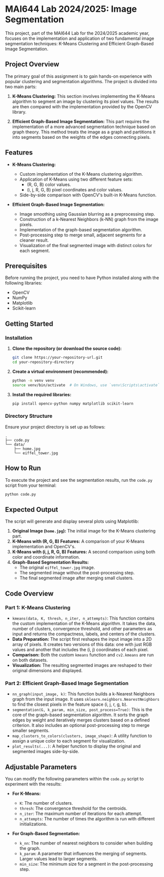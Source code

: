 # MAI644 Lab 2024/2025: Image Segmentation

This project, part of the MAI644 Lab for the 2024/2025 academic year, focuses on the implementation and application of two fundamental image segmentation techniques: K-Means Clustering and Efficient Graph-Based Image Segmentation.

## Project Overview

The primary goal of this assignment is to gain hands-on experience with popular clustering and segmentation algorithms. The project is divided into two main parts:

1.  **K-Means Clustering:** This section involves implementing the K-Means algorithm to segment an image by clustering its pixel values. The results are then compared with the implementation provided by the OpenCV library.

2.  **Efficient Graph-Based Image Segmentation:** This part requires the implementation of a more advanced segmentation technique based on graph theory. This method treats the image as a graph and partitions it into segments based on the weights of the edges connecting pixels.

## Features

*   **K-Means Clustering:**
    *   Custom implementation of the K-Means clustering algorithm.
    *   Application of K-Means using two different feature sets:
        *   (R, G, B) color values.
        *   (i, j, R, G, B) pixel coordinates and color values.
    *   Side-by-side comparison with OpenCV's built-in K-Means function.

*   **Efficient Graph-Based Image Segmentation:**
    *   Image smoothing using Gaussian blurring as a preprocessing step.
    *   Construction of a k-Nearest Neighbors (k-NN) graph from the image pixels.
    *   Implementation of the graph-based segmentation algorithm.
    *   Post-processing step to merge small, adjacent segments for a cleaner result.
    *   Visualization of the final segmented image with distinct colors for each segment.

## Prerequisites

Before running the project, you need to have Python installed along with the following libraries:

*   OpenCV
*   NumPy
*   Matplotlib
*   Scikit-learn

## Getting Started

### Installation

1.  **Clone the repository (or download the source code):**
    ```bash
    git clone https://your-repository-url.git
    cd your-repository-directory
    ```

2.  **Create a virtual environment (recommended):**
    ```bash
    python -m venv venv
    source venv/bin/activate  # On Windows, use `venv\Scripts\activate`
    ```

3.  **Install the required libraries:**
    ```bash
    pip install opencv-python numpy matplotlib scikit-learn
    ```

### Directory Structure

Ensure your project directory is set up as follows:

```
.
├── code.py
└── data/
    ├── home.jpg
    └── eiffel_tower.jpg
```

## How to Run

To execute the project and see the segmentation results, run the `code.py` script from your terminal:

```bash
python code.py
```

## Expected Output

The script will generate and display several plots using Matplotlib:

1.  **Original Image (`home.jpg`):** The initial image for the K-Means clustering part.
2.  **K-Means with (R, G, B) Features:** A comparison of your K-Means implementation and OpenCV's.
3.  **K-Means with (i, j, R, G, B) Features:** A second comparison using both color and coordinate information.
4.  **Graph-Based Segmentation Results:**
    *   The original `eiffel_tower.jpg` image.
    *   The segmented image without the post-processing step.
    *   The final segmented image after merging small clusters.

## Code Overview

### Part 1: K-Means Clustering

*   `kmeans(data, K, thresh, n_iter, n_attempts)`: This function contains the custom implementation of the K-Means algorithm. It takes the data, number of clusters, convergence threshold, and other parameters as input and returns the compactness, labels, and centers of the clusters.
*   **Data Preparation:** The script first reshapes the input image into a 2D array of pixels. It creates two versions of this data: one with just RGB values and another that includes the (i, j) coordinates of each pixel.
*   **Comparison:** Both the custom `kmeans` function and `cv2.kmeans` are run on both datasets.
*   **Visualization:** The resulting segmented images are reshaped to their original dimensions and displayed.

### Part 2: Efficient Graph-Based Image Segmentation

*   `nn_graph(input_image, k)`: This function builds a k-Nearest Neighbors graph from the input image. It uses `sklearn.neighbors.NearestNeighbors` to find the closest pixels in the feature space (i, j, r, g, b).
*   `segmentation(G, k_param, min_size, post_process=True)`: This is the core of the graph-based segmentation algorithm. It sorts the graph edges by weight and iteratively merges clusters based on a defined criterion. It also includes an optional post-processing step to merge smaller segments.
*   `map_clusters_to_colors(clusters, image_shape)`: A utility function to assign a unique color to each segment for visualization.
*   `plot_results(...)`: A helper function to display the original and segmented images side-by-side.

## Adjustable Parameters

You can modify the following parameters within the `code.py` script to experiment with the results:

*   **For K-Means:**
    *   `K`: The number of clusters.
    *   `thresh`: The convergence threshold for the centroids.
    *   `n_iter`: The maximum number of iterations for each attempt.
    *   `n_attempts`: The number of times the algorithm is run with different initializations.

*   **For Graph-Based Segmentation:**
    *   `k_nn`: The number of nearest neighbors to consider when building the graph.
    *   `k_param`: A parameter that influences the merging of segments. Larger values lead to larger segments.
    *   `min_size`: The minimum size for a segment in the post-processing step.
